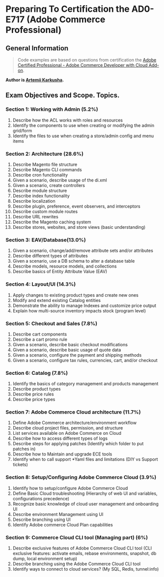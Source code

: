 # Preparing To Certification the AD0-E717 (Adobe Commerce Professional)

## General Information


> Code examples are based on questions from certification the [Adobe Certified Professional - Adobe Commerce Developer with Cloud Add-on](https://express.adobe.com/page/N9ImQqutQZ4eO/).

**Author is [Artemii Karkusha](https://www.linkedin.com/in/artemiy-karkusha/).**


## Exam Objectives and Scope. Topics. 


### Section 1: Working with Admin (5.2%)

 1. Describe how the ACL works with roles and resources  
 2. Identify the components to use when creating or modifying the admin grid/form  
 3. Identify the files to use when creating a store/admin config and menu items  

### Section 2: Architecture (28.6%)

 1. Describe Magento file structure  
 2. Describe Magento CLI commands  
 3. Describe cron functionality  
 4. Given a scenario, describe usage of the di.xml  
 5. Given a scenario, create controllers  
 6. Describe module structure  
 7. Describe index functionality  
 8. Describe localization  
 9. Describe plugin, preference, event observers, and interceptors  
 10. Describe custom module routes  
 11. Describe URL rewrites  
 12. Describe the Magento caching system  
 13. Describe stores, websites, and store views (basic understanding)  

### Section 3: EAV/Database(13.0%)

 1. Given a scenario, change/add/remove attribute sets and/or attributes  
 2. Describe different types of attributes  
 3. Given a scenario, use a DB schema to alter a database table  
 4. Describe models, resource models, and collections  
 5. Describe basics of Entity Attribute Value (EAV)  

### Section 4: Layout/UI (14.3%)

 1. Apply changes to existing product types and create new ones  
 2. Modify and extend existing Catalog entities  
 3. Demonstrate the ability to manage Indexes and customize price output  
 4. Explain how multi-source inventory impacts stock (program level)  

### Section 5: Checkout and Sales (7.8%)

 1. Describe cart components  
 2. Describe a cart promo rule  
 3. Given a scenario, describe basic checkout modifications  
 4. Given a scenario, describe basic usage of quote data  
 5. Given a scenario, configure the payment and shipping methods  
 6. Given a scenario, configure tax rules, currencies, cart, and/or checkout  

### Section 6: Catalog (7.8%)

 1. Identify the basics of category management and products management  
 2. Describe product types  
 3. Describe price rules  
 4. Describe price types  

### Section 7: Adobe Commerce Cloud architecture (11.7%)

 1. Define Adobe Commerce architecture/environment workflow  
 2. Describe cloud project files, permission, and structure  
 3. List services available on Adobe Commerce on Cloud  
 4. Describe how to access different types of logs  
 5. Describe steps for applying patches (Identify which folder to put patches in)  
 6. Describe how to Maintain and upgrade ECE tools  
 7. Identify when to call support *Yaml files and limitations (DIY vs Support tickets)  

### Section 8: Setup/Configuring Adobe Commerce Cloud (3.9%)

 1. Identify how to setup/configure Adobe Commerce Cloud  
 2. Define Basic Cloud troubleshooting (Hierarchy of web UI and variables, configurations precedence)  
 3. Recognize basic knowledge of cloud user management and onboarding UI  
 4. Describe environment Management using UI  
 5. Describe branching using UI  
 6. Identify Adobe commerce Cloud Plan capabilities  

### Section 9: Commerce Cloud CLI tool (Managing part) (6%)

 1. Describe exclusive features of Adobe Commerce Cloud CLI tool (CLI exclusive features: activate emails, rebase environments, snapshot, db dump, local environment setup)  
 2. Describe branching using the Adobe Commerce Cloud CLI tool  
 3. Identify ways to connect to cloud services? (My SQL, Redis, tunnel:info)  



